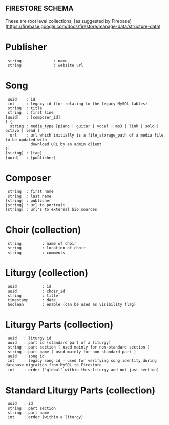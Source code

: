 ## FIRESTORE SCHEMA

These are root level collections, [as suggested by Firebase] (https://firebase.google.com/docs/firestore/manage-data/structure-data)

# Publisher
```
 string              : name
 string              : website url
```

# Song
```
 uuid    : id 
 int     : legacy id (for relating to the legacy MySQL tables)
 string  : title
 string  : first line   
[uuid]   : [composer_id]
[ {
  string : media_type [piano | guitar | vocal | mp3 | link | solo | octavo | lead ]
  url    : url which initially is a file_storage_path of a media file to be updated with 
           download URL by an admin client
}]
[string] : [tag]
[uuid]   : [publisher]
```
# Composer
```
 string  : first name
 string  : last name
[string] : publisher
[string] : url to portrait
[string] : url's to external bio sources
```

# Choir (collection)
```
 string         : name of choir
 string         : location of choir
 string         : comments
```

# Liturgy (collection)
```
 uuid           : id
 uuid           : choir_id
 string         : title
 timestamp      : date
 boolean        : enable (can be used as visibility flag)
 ```

# Liturgy Parts (collection)
```
 uuid   : liturgy id
 uuid   : part id (standard part of a liturgy)
 string : part section ( used mainly for non-standard section )
 string : part name ( used mainly for non-standard part )
 uuid   : song id
 int    : legacy song id - used for verifying song identity during database migration from MySQL to Firestore
 int    : order ('global' within this liturgy and not just section)
```

# Standard Liturgy Parts (collection)
```
 uuid   : id
 string : part section 
 string : part name 
 int    : order (within a liturgy)
```
